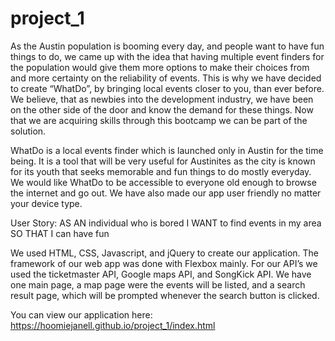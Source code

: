 # project_1

As the Austin population is booming every day, and people want to have fun things to do, we came up with the idea that having multiple event finders for the population would give them more options to make their choices from and more certainty on the reliability of events. This is why we have decided to create “WhatDo”, by bringing local events closer to you, than ever before. We believe, that as newbies into the development industry, we have been on the other side of the door and know the demand for these things. Now that we are acquiring skills through this bootcamp we can be part of the solution.

WhatDo is a local events finder which is launched only in Austin for the time being. It is a tool that will be very useful for Austinites as the city is known for its youth that seeks memorable and fun things to do mostly everyday. We would like WhatDo to be accessible to everyone old enough to browse the internet and go out. We have also made our app user friendly no matter your device type.

User Story:
AS AN individual who is bored
I WANT to find events in my area
SO THAT I can have fun

We used HTML, CSS, Javascript, and jQuery to create our application.
The framework of our web app was done with Flexbox mainly. For our API’s we used the ticketmaster API, Google maps API, and SongKick API.
We have one main page, a map page were the events will be listed, and a search result page, which will be prompted  whenever  the search button is clicked.

You can view our application here: https://hoomiejanell.github.io/project_1/index.html
